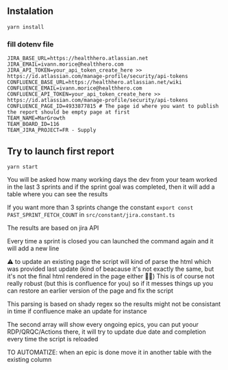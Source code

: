 ## Instalation

```
yarn install

```

### fill dotenv file

```
JIRA_BASE_URL=https://healthhero.atlassian.net
JIRA_EMAIL=ivann.morice@healthhero.com
JIRA_API_TOKEN=your_api_token_create_here >> https://id.atlassian.com/manage-profile/security/api-tokens
CONFLUENCE_BASE_URL=https://healthhero.atlassian.net/wiki
CONFLUENCE_EMAIL=ivann.morice@healthhero.com
CONFLUENCE_API_TOKEN=your_api_token_create_here >> https://id.atlassian.com/manage-profile/security/api-tokens
CONFLUENCE_PAGE_ID=4933877815 # The page id where you want to publish the report should be empty page at first
TEAM_NAME=MarGrowth
TEAM_BOARD_ID=116
TEAM_JIRA_PROJECT=FR - Supply
```

## Try to launch first report

```
yarn start
```

You will be asked how many working days the dev from your team worked in the last 3 sprints and if the sprint goal was completed, then it will add a table where you can see the results

If you want more than 3 sprints change the constant `export const PAST_SPRINT_FETCH_COUNT` in `src/constant/jira.constant.ts`

The results are based on jira API

Every time a sprint is closed you can launched the command again and it will add a new line

⚠️ to update an existing page the script will kind of parse the html which was provided last update (kind of beacause it's not exactly the same, but it's not the final html rendered in the page either 🤷‍♂️)
This is of course not really robust (but this is confluence for you) so if it messes things up you can restore an earlier version of the page and fix the script

This parsing is based on shady regex so the results might not be consistant in time if confluence make an update for instance

The second array will show every ongoing epics, you can put yoour RDP/QRQC/Actions there, it will try to update due date and completion every time the script is reloaded

TO AUTOMATIZE: when an epic is done move it in another table with the existing column
